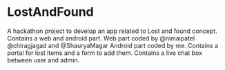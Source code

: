 # LostAndFound
A hackathon project to develop an app related to Lost and found concept. 
Contains a web and android part.
Web part coded by @nimaipatel @chiragjagad and @ShauryaMagar
Android part coded by me.
Contains a portal for lost items and a form to add them.
Contains a live chat box between user and admin.
